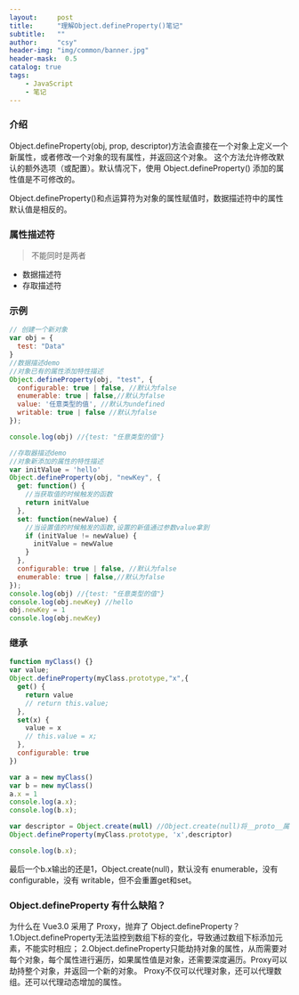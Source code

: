 ```yaml
---
layout:     post
title:      "理解Object.defineProperty()笔记"
subtitle:   ""
author:     "csy"
header-img: "img/common/banner.jpg"
header-mask:  0.5
catalog: true
tags:
    - JavaScript
    - 笔记
---
```


### 介绍
Object.defineProperty(obj, prop, descriptor)方法会直接在一个对象上定义一个新属性，或者修改一个对象的现有属性，并返回这个对象。
这个方法允许修改默认的额外选项（或配置）。默认情况下，使用 Object.defineProperty() 添加的属性值是不可修改的。

Object.defineProperty()和点运算符为对象的属性赋值时，数据描述符中的属性默认值是相反的。

### 属性描述符
> 不能同时是两者

- 数据描述符
- 存取描述符

### 示例

```js
// 创建一个新对象
var obj = {
  test: "Data"
}
//数据描述demo
//对象已有的属性添加特性描述
Object.defineProperty(obj, "test", {
  configurable: true | false, //默认为false
  enumerable: true | false,//默认为false
  value: '任意类型的值', //默认为undefined
  writable: true | false //默认为false
});

console.log(obj) //{test: "任意类型的值"}

//存取器描述demo
//对象新添加的属性的特性描述
var initValue = 'hello'
Object.defineProperty(obj, "newKey", {
  get: function() {
    //当获取值的时候触发的函数
    return initValue
  },
  set: function(newValue) {
    //当设置值的时候触发的函数,设置的新值通过参数value拿到
    if (initValue != newValue) {
      initValue = newValue
    }
  },
  configurable: true | false, //默认为false
  enumerable: true | false,//默认为false
});
console.log(obj) //{test: "任意类型的值"}
console.log(obj.newKey) //hello
obj.newKey = 1
console.log(obj.newKey)
```

### 继承

```js
function myClass() {}
var value;
Object.defineProperty(myClass.prototype,"x",{
  get() {
    return value
    // return this.value;
  },
  set(x) {
    value = x
    // this.value = x;
  },
  configurable: true
})

var a = new myClass()
var b = new myClass()
a.x = 1
console.log(a.x);
console.log(b.x);

var descriptor = Object.create(null) //Object.create(null)将__proto__属性指向null
Object.defineProperty(myClass.prototype, 'x',descriptor)

console.log(b.x);

```
最后一个b.x输出的还是1，Object.create(null)，默认没有 enumerable，没有 configurable，没有 writable，但不会重置get和set。

### Object.defineProperty 有什么缺陷？
为什么在 Vue3.0 采用了 Proxy，抛弃了 Object.defineProperty？
1.Object.defineProperty无法监控到数组下标的变化，导致通过数组下标添加元素，不能实时相应；
2.Object.defineProperty只能劫持对象的属性，从而需要对每个对象，每个属性进行遍历，如果属性值是对象，还需要深度遍历。Proxy可以劫持整个对象，并返回一个新的对象。
Proxy不仅可以代理对象，还可以代理数组。还可以代理动态增加的属性。
